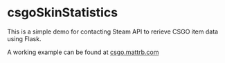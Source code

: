 # csgoSkinStatistics

This is a simple demo for contacting Steam API to rerieve CSGO item data using Flask.

A working example can be found at [csgo.mattrb.com](https://csgo.mattrb.com)